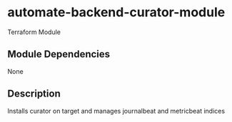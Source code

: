 # automate-backend-curator-module

Terraform Module

## Module Dependencies
None

## Description
Installs curator on target and manages journalbeat and metricbeat indices
